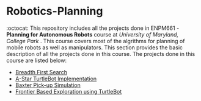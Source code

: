 # Robotics-Planning
:octocat:
This repository includes all the projects done in ENPM661 - **Planning for Autonomous Robots** course at *University of Maryland, College Park* . This course covers most of the algrithms for planning of mobile robots as well as manipulators. This section provides the basic description of all the projects done in this course. The projects done in this course are listed below:

* [Breadth First Search](https://github.com/akathpal/Robotics-Planning/tree/master/BFS)
* [A-Star TurtleBot Implementation](https://github.com/akathpal/Robotics-Planning/tree/master/Astar)
* [Baxter Pick-up Simulation]()
* [Frontier Based Exploration using TurtleBot]()
